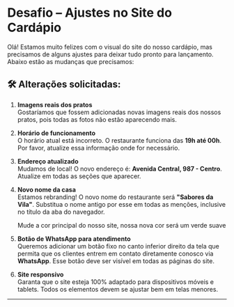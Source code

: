 # Desafio – Ajustes no Site do Cardápio

Olá! Estamos muito felizes com o visual do site do nosso cardápio, mas precisamos de alguns ajustes para deixar tudo pronto para lançamento. Abaixo estão as mudanças que precisamos:

## 🛠️ Alterações solicitadas:

1. **Imagens reais dos pratos**  
   Gostaríamos que fossem adicionadas novas imagens reais dos nossos pratos, pois todas as fotos não estão aparecendo mais.

2. **Horário de funcionamento**  
   O horário atual está incorreto. O restaurante funciona das **19h até 00h**. Por favor, atualize essa informação onde for necessário.

3. **Endereço atualizado**  
   Mudamos de local! O novo endereço é: **Avenida Central, 987 - Centro**. Atualize em todas as seções que aparecer.

4. **Novo nome da casa**  
   Estamos rebranding! O novo nome do restaurante será **"Sabores da Vila"**. Substitua o nome antigo por esse em todas as menções, inclusive no título da aba do navegador.

   Mude a cor principal do nosso site, nossa nova cor será um verde suave

5. **Botão de WhatsApp para atendimento**  
   Queremos adicionar um botão fixo no canto inferior direito da tela que permita que os clientes entrem em contato diretamente conosco via **WhatsApp**. Esse botão deve ser visível em todas as páginas do site.

6. **Site responsivo**  
   Garanta que o site esteja 100% adaptado para dispositivos móveis e tablets. Todos os elementos devem se ajustar bem em telas menores.


---
